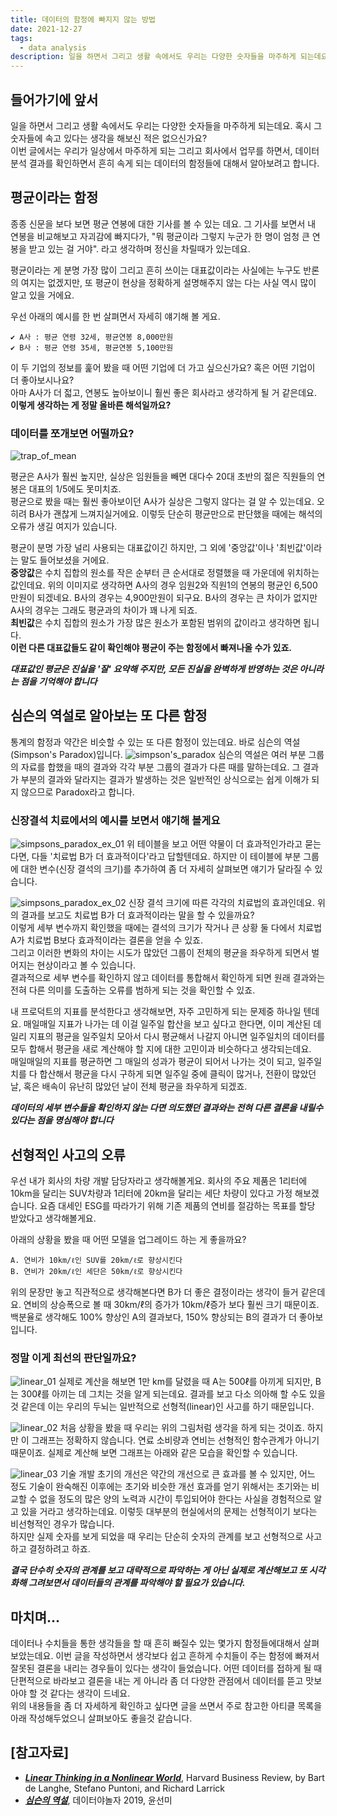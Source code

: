 ```yaml
---
title: 데이터의 함정에 빠지지 않는 방법
date: 2021-12-27
tags:
  - data analysis
description: 일을 하면서 그리고 생활 속에서도 우리는 다양한 숫자들을 마주하게 되는데요. 혹시 그 숫자들에 속고 있다는 생각을 해보신 적은 없으신가요? 이번 글에서는 우리가 일상에서 마주하게 되는 그리고 회사에서 업무를 하면서, 데이터 분석 결과를 확인하면서 흔히 속게 되는 데이터의 함정들에 대해서 알아보려고 합니다.
---
```


## 들어가기에 앞서
일을 하면서 그리고 생활 속에서도 우리는 다양한 숫자들을 마주하게 되는데요. 혹시 그 숫자들에 속고 있다는 생각을 해보신 적은 없으신가요? <br> 이번 글에서는 우리가 일상에서 마주하게 되는 그리고 회사에서 업무를 하면서, 데이터 분석 결과를 확인하면서 흔히 속게 되는 데이터의 함정들에 대해서 알아보려고 합니다.

## 평균이라는 함정

종종 신문을 보다 보면 평균 연봉에 대한 기사를 볼 수 있는 데요. 그 기사를 보면서 내 연봉을 비교해보고 자괴감에 빠지다가, "뭐 평균이라 그렇지 누군가 한 명이 엄청 큰 연봉을 받고 있는 걸 거야". 라고 생각하며 정신을 차릴때가 있는데요.

평균이라는 게 분명 가장 많이 그리고 흔히 쓰이는 대표값이라는 사실에는 누구도 반론의 여지는 없겠지만, 또 평균이 현상을 정확하게 설명해주지 않는 다는 사실 역시 많이 알고 있을 거에요. 

우선 아래의 예시를 한 번 살펴면서 자세히 얘기해 볼 게요.

    ✔︎ A사 : 평균 연령 32세, 평균연봉 8,000만원
    ✔︎ B사 : 평균 연령 35세, 평균연봉 5,100만원

이 두 기업의 정보를 훑어 봤을 때 어떤 기업에 더 가고 싶으신가요? 혹은 어떤 기업이 더 좋아보시나요?<br>아마 A사가 더 젋고, 연봉도 높아보이니 훨씬 좋은 회사라고 생각하게 될 거 같은데요. **이렇게 생각하는 게 정말 올바른 해석일까요?**

### 데이터를 쪼개보면 어떨까요?
![trap_of_mean](/media/trap_of_mean.jpg)

평균은 A사가 훨씬 높지만, 실상은 임원들을 빼면 대다수 20대 초반의 젊은 직원들의 연봉은 대표의 1/5에도 못미치죠. <br> 평균으로 봤을 때는 훨씬 좋아보이던 A사가 실상은 그렇지 않다는 걸 알 수 있는데요. 오히려 B사가 괜찮게 느껴지실거에요. 이렇듯 단순히 평균만으로 판단했을 때에는 해석의 오류가 생길 여지가 있습니다.

평균이 분명 가장 널리 사용되는 대표값이긴 하지만, 그 외에 '중앙값'이나 '최빈값'이라는 말도 들어보셨을 거에요. <br>**중앙값**은 수치 집합의 원소를 작은 순부터 큰 순서대로 정렬했을 때 가운데에 위치하는 값인데요. 위의 이미지로 생각하면 A사의 경우 임원2와 직원1의 연봉의 평균인 6,500만원이 되겠네요. B사의 경우는 4,900만원이 되구요. B사의 경우는 큰 차이가 없지만 A사의 경우는 그래도 평균과의 차이가 꽤 나게 되죠.<br>**최빈값**은 수치 집합의 원소가 가장 많은 원소가 포함된 범위의 값이라고 생각하면 됩니다.<br> **이런 다른 대표값들도 같이 확인해야 평균이 주는 함정에서 빠져나올 수가 있죠.**

**_대표값인 평균은 진실을 '잘' 요약해 주지만, 모든 진실을 완벽하게 반영하는 것은 아니라는 점을 기억해야 합니다_** 


## 심슨의 역설로 알아보는 또 다른 함정
통계의 함정과 약간은 비슷할 수 있는 또 다른 함정이 있는데요. 바로 심슨의 역설(Simpson's Paradox)입니다.
![simpson's_paradox](/media/simpsons_paradox.jpg)
심슨의 역설은 여러 부분 그룹의 자료를 합했을 때의 결과와 각각 부분 그룹의 결과가 다른 때를 말하는데요. 그 결과가 부분의 결과와 달라지는 결과가 발생하는 것은 일반적인 상식으로는 쉽게 이해가 되지 않으므로 Paradox라고 합니다.

### 신장결석 치료에서의 예시를 보면서 얘기해 볼게요
![simpsons_paradox_ex_01](/media/simpsons_paradox_ex_01.jpg)
위 테이블을 보고 어떤 약물이 더 효과적인가라고 묻는다면, 다들 '치료법 B가 더 효과적이다'라고 답할텐데요. 하지만 이 테이블에 부분 그룹에 대한 변수(신장 결석의 크기)를 추가하여 좀 더 자세히 살펴보면 얘기가 달라질 수 있습니다.

![simpsons_paradox_ex_02](/media/simpsons_paradox_ex_02.jpg)
신장 결석 크기에 따른 각각의 치료법의 효과인데요. 위의 결과를 보고도 치료법 B가 더 효과적이라는 말을 할 수 있을까요? <br> 이렇게 세부 변수까지 확인했을 때에는 결석의 크기가 작거나 큰 상황 둘 다에서 치료법 A가 치료법 B보다 효과적이라는 결론을 얻을 수 있죠. <br> 그리고 이러한 변화의 차이는 시도가 많았던 그룹이 전체의 평균을 좌우하게 되면서 벌어지는 현상이라고 볼 수 있습니다. <br> 결과적으로 세부 변수를 확인하지 않고 데이터를 통합해서 확인하게 되면 원래 결과와는 전혀 다른 의미를 도출하는 오류를 범하게 되는 것을 확인할 수 있죠.

내 프로덕트의 지표를 분석한다고 생각해보면, 자주 고민하게 되는 문제중 하나일 텐데요. 매일매일 지표가 나가는 데 이걸 일주일 합산을 보고 싶다고 한다면, 이미 계산된 데일리 지표의 평균을 일주일치 모아서 다시 평균해서 나갈지 아니면 일주일치의 데이터를 모두 합해서 평균을 새로 계산해야 할 지에 대한 고민이과 비슷하다고 생각되는데요. <br> 매일매일의 지표를 평균하면 그 매일의 성과가 평균이 되어서 나가는 것이 되고, 일주일치를 다 합산해서 평균을 다시 구하게 되면 일주일 중에 클릭이 많거나, 전환이 많았던 날, 혹은 배속이 유난히 많았던 날이 전체 평균을 좌우하게 되겠죠.

**_데이터의 세부 변수들을 확인하지 않는 다면 의도했던 결과와는 전혀 다른 결론을 내릴수 있다는 점을 명심해야 합니다_**


## 선형적인 사고의 오류
우선 내가 회사의 차량 개발 담당자라고 생각해볼게요. 회사의 주요 제품은 1리터에 10km을 달리는 SUV차량과 1리터에 20km을 달리는 세단 차량이 있다고 가정 해보겠습니다. 요즘 대세인 ESG를 따라가기 위해 기존 제품의 연비를 절감하는 목표를 할당 받았다고 생각해볼게요.

아래의 상황을 봤을 때 어떤 모델을 업그레이드 하는 게 좋을까요?

    A. 연비가 10km/ℓ인 SUV를 20km/ℓ로 향상시킨다
    B. 연비가 20km/ℓ인 세단은 50km/ℓ로 향상시킨다
    
위의 문장만 놓고 직관적으로 생각해본다면 B가 더 좋은 결정이라는 생각이 들거 같은데요. 연비의 상승폭으로 볼 때 30km/ℓ의 증가가 10km/ℓ증가 보다 훨씬 크기 때문이죠. 백분율로 생각해도 100% 향상인 A의 결과보다, 150% 향상되는 B의 결과가 더 좋아보입니다.

### 정말 이게 최선의 판단일까요?
![linear_01](/media/linear_01.jpg)
실제로 계산을 해보면 1만 km를 달렸을 때 A는 500ℓ를 아끼게 되지만, B는 300ℓ를 아끼는 데 그치는 것을 알게 되는데요. 결과를 보고 다소 의아해 할 수도 있을 것 같은데 이는 우리의 두뇌는 일반적으로 선형적(linear)인 사고를 하기 때문입니다.

![linear_02](/media/linear_02.jpg)
처음 상황을 봤을 때 우리는 위의 그림처럼 생각을 하게 되는 것이죠. 하지만 이 그래프는 정확하지 않습니다. 연료 소비량과 연비는 선형적인 함수관계가 아니기 때문이죠. 실제로 계산해 보면 그래프는 아래와 같은 모습을 확인할 수 있습니다.

![linear_03](/media/linear_03.jpg)
기술 개발 초기의 개선은 약간의 개선으로 큰 효과를 볼 수 있지만, 어느 정도 기술이 완숙해진 이후에는 초기와 비슷한 개선 효과를 얻기 위해서는 초기와는 비교할 수 없을 정도의 많은 양의 노력과 시간이 투입되어야 한다는 사실을 경험적으로 알고 있을 거라고 생각하는데요. 이렇듯 대부분의 현실에서의 문제는 선형적이기 보다는 비선형적인 경우가 많습니다. <br> 하지만 실제 숫자를 보게 되었을 때 우리는 단순히 숫자의 관계를 보고 선형적으로 사고하고 결정하려고 하죠.

**_결국 단수히 숫자의 관계를 보고 대략적으로 파악하는 게 아닌 실제로 계산해보고 또 시각화해 그려보면서 데이터들의 관계를 파악해야 할 필요가 있습니다._**


## 마치며...
데이터나 수치들을 통한 생각들을 할 때 흔히 빠질수 있는 몇가지 함정들에대해서 살펴보았는데요. 이번 글을 작성하면서 생각보다 쉽고 흔하게 수치들이 주는 함정에 빠져서 잘못된 결론을 내리는 경우들이 있다는 생각이 들었습니다. 어떤 데이터를 접하게 될 때 단편적으로 바라보고 결론을 내는 게 아니라 좀 더 다양한 관점에서 데이터를 뜯고 맛보아야 할 것 같다는 생각이 드네요. <br> 위의 내용들을 좀 더 자세하게 확인하고 싶다면 글을 쓰면서 주로 참고한 아티클 목록을 아래 작성해두었으니 살펴보아도 좋을것 같습니다.



## [참고자료]
* [**_Linear Thinking in a Nonlinear World_**](https://hbr.org/2017/05/linear-thinking-in-a-nonlinear-world),  Harvard Business Review, by Bart de Langhe, Stefano Puntoni, and Richard Larrick
* [**_심슨의 역설_**](https://speakerdeck.com/ysunmi0427/simseunyi-yeogseol),  데이터야놀자 2019, 윤선미
